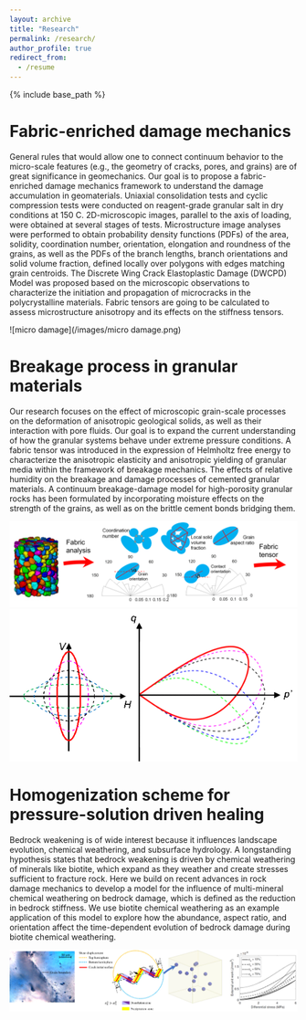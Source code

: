 ```yaml
---
layout: archive
title: "Research"
permalink: /research/
author_profile: true
redirect_from:
  - /resume
---
```


{% include base_path %}

Fabric-enriched damage mechanics
======
General rules that would allow one to connect continuum behavior to the micro-scale features (e.g., the geometry of cracks, pores, and grains) are of great significance in geomechanics. Our goal is to propose a fabric-enriched damage mechanics framework to understand the damage accumulation in geomaterials. Uniaxial consolidation tests and cyclic compression tests were conducted on reagent-grade granular salt in dry conditions at 150 C. 2D-microscopic images, parallel to the axis of loading, were obtained at several stages of tests. Microstructure image analyses were performed to obtain probability density functions (PDFs) of the area, solidity, coordination number, orientation, elongation and roundness of the grains, as well as the PDFs of the branch lengths, branch orientations and solid volume fraction, defined locally over polygons with edges matching grain centroids. The Discrete Wing Crack Elastoplastic Damage (DWCPD) Model was proposed based on the microscopic observations to characterize the initiation and propagation of microcracks in the polycrystalline materials. Fabric tensors are going to be calculated to assess microstructure anisotropy and its effects on the stiffness tensors.

![micro damage](/images/micro damage.png)

Breakage process in granular materials
======
Our research focuses on the effect of microscopic grain-scale processes on the deformation of anisotropic geological solids, as well as their interaction with pore fluids. Our goal is to expand the current understanding of how the granular systems behave under extreme pressure conditions. A fabric tensor was introduced in the expression of Helmholtz free energy to characterize the anisotropic elasticity and anisotropic yielding of granular media within the framework of breakage mechanics. The effects of relative humidity on the breakage and damage processes of cemented granular materials. A continuum breakage-damage model for high-porosity granular rocks has been formulated by incorporating moisture effects on the strength of the grains, as well as on the brittle cement bonds bridging them.

![breakage](/images/breakage.png)  ![gif](/images/gif.gif)

Homogenization scheme for pressure-solution driven healing
======
Bedrock weakening is of wide interest because it influences landscape evolution, chemical weathering, and subsurface hydrology. A longstanding hypothesis states that bedrock weakening is driven by chemical weathering of minerals like biotite, which expand as they weather and create stresses sufficient to fracture rock. Here we build on recent advances in rock damage mechanics to develop a model for the influence of multi-mineral chemical weathering on bedrock damage, which is defined as the reduction in bedrock stiffness. We use biotite chemical weathering as an example application of this model to explore how the abundance, aspect ratio, and orientation affect the time-dependent evolution of bedrock damage during biotite chemical weathering.

![healing](/images/healing.png)
